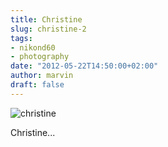 ```yaml
---
title: Christine
slug: christine-2
tags:
- nikond60
- photography
date: "2012-05-22T14:50:00+02:00"
author: marvin
draft: false
---
```

![christine](/images/7248193914_c61cd7f5a9_b.jpg)

Christine...